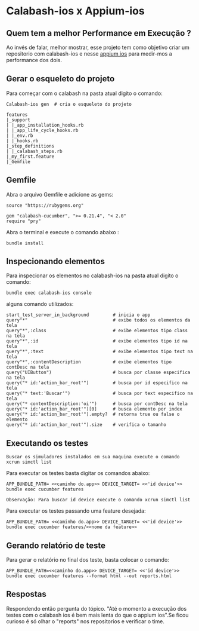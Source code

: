 #  Calabash-ios x Appium-ios

## Quem tem a melhor Performance em Execução ?

Ao invés de falar, melhor mostrar, esse projeto tem como objetivo 
criar um repositorio com calabash-ios e nesse <a href="https://github.com/wanderley2016/appium-ios">appium ios</a>
para medir-mos a performance dos dois.

## Gerar o esqueleto do projeto
    
Para começar com o calabash na pasta atual digito o comando:
```
Calabash-ios gen  # cria o esqueleto do projeto

features
|_support
| |_app_installation_hooks.rb
| |_app_life_cycle_hooks.rb
| |_env.rb
| |_hooks.rb
|_step_definitions
| |_calabash_steps.rb
|_my_first.feature
|_Gemfile
```

## Gemfile

Abra o arquivo Gemfile e adicione as gems:
```
source "https://rubygems.org"

gem "calabash-cucumber", ">= 0.21.4", "< 2.0"
require "pry"
```

Abra o terminal e execute o comando abaixo :
```
bundle install      
```

## Inspecionando elementos

Para inspecionar os elementos no calabash-ios na pasta atual digito o comando:
```
bundle exec calabash-ios console
```
alguns comando utilizados:
```
start_test_server_in_background         # inicia o app
query"*"                                # exibe todos os elementos da tela
query"*",:class                         # exibe elementos tipo class na tela
query"*",:id                            # exibe elementos tipo id na tela
query"*",:text                          # exibe elementos tipo text na tela
query"*",:contentDescription            # exibe elementos tipo contDesc na tela
query("UIButton")                       # busca por classe especifica na tela
query("* id:'action_bar_root'")         # busca por id especifico na tela
query("* text:'Buscar'")                # busca por text especifico na tela
query("* contentDescription:'oi'")      # busca por contDesc na tela
query("* id:'action_bar_root'")[0]      # busca elemento por index
query("* id:'action_bar_root'").empty?  # retorna true ou false o elemento
query("* id:'action_bar_root'").size    # verifica o tamanho 
```

## Executando os testes

```
Buscar os simuladores instalados em sua maquina execute o comando xcrun simctl list
``` 
Para executar os testes basta digitar os comandos abaixo:

```
APP_BUNDLE_PATH= <<caminho do.app>> DEVICE_TARGET= <<'id device'>> bundle exec cucumber features

Observação: Para buscar id device execute o comando xcrun simctl list
```

Para executar os testes passando uma feature desejada:
```
APP_BUNDLE_PATH= <<caminho do.app>> DEVICE_TARGET= <<'id device'>> bundle exec cucumber features/<<nome da feature>>
```

## Gerando relatório de teste

Para gerar o relatório no final dos teste, basta colocar o comando:

```
APP_BUNDLE_PATH=<<caminho do.app>> DEVICE_TARGET= <<'id device'>> bundle exec cucumber features --format html --out reports.html
```
## Respostas

Respondendo então pergunta do tópico. "Até o momento a execução dos testes com o calabash ios é bem mais lenta do que o appium ios".Se ficou curioso é só olhar o "reports" nos repositorios e verificar o time.